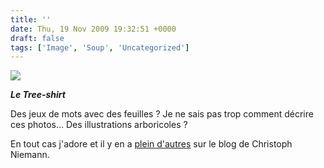 ```yaml
---
title: ''
date: Thu, 19 Nov 2009 19:32:51 +0000
draft: false
tags: ['Image', 'Soup', 'Uncategorized']
---
```


![](https://madd0.files.wordpress.com/2009/11/tumblr_ktdfmrhuyt1qzn0y8o1_500.jpg)

**_Le Tree-shirt_**

Des jeux de mots avec des feuilles ? Je ne sais pas trop comment décrire ces photos… Des illustrations arboricoles ?

En tout cas j'adore et il y en a [plein d'autres](http://niemann.blogs.nytimes.com/2009/11/17/bio-diversity/) sur le blog de Christoph Niemann.